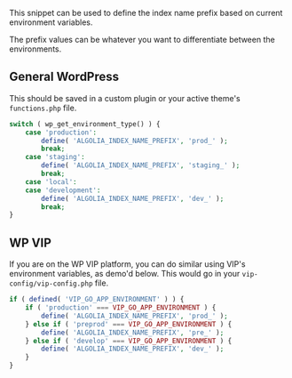 This snippet can be used to define the index name prefix based on current environment variables.

The prefix values can be whatever you want to differentiate between the environments.

## General WordPress

This should be saved in a custom plugin or your active theme's `functions.php` file.

```php
switch ( wp_get_environment_type() ) {
	case 'production':
		define( 'ALGOLIA_INDEX_NAME_PREFIX', 'prod_' );
		break;
	case 'staging':
		define( 'ALGOLIA_INDEX_NAME_PREFIX', 'staging_' );
		break;
	case 'local':
	case 'development':
		define( 'ALGOLIA_INDEX_NAME_PREFIX', 'dev_' );
		break;
}
```

## WP VIP

If you are on the WP VIP platform, you can do similar using VIP's environment variables, as demo'd below. This would go in your `vip-config/vip-config.php` file.

```php
if ( defined( 'VIP_GO_APP_ENVIRONMENT' ) ) {
	if ( 'production' === VIP_GO_APP_ENVIRONMENT ) {
		define( 'ALGOLIA_INDEX_NAME_PREFIX', 'prod_' );
	} else if ( 'preprod' === VIP_GO_APP_ENVIRONMENT ) {
		define( 'ALGOLIA_INDEX_NAME_PREFIX', 'pre_' );
	} else if ( 'develop' === VIP_GO_APP_ENVIRONMENT ) {
		define( 'ALGOLIA_INDEX_NAME_PREFIX', 'dev_' );
	}
}
```
